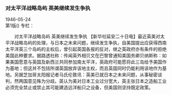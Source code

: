 ### 对太平洋战略岛屿  英美继续发生争执  

1946-05-24  
第1版()
专栏：

　　对太平洋战略岛屿
    英美继续发生争执
    【新华社延安二十日电】最近英美对太平洋战略岛屿的处理，与日本之未来问题，继续发生争执，自美国提出应获得西南太平洋英三个岛屿的主权后，曾引起英国各报的反对，继之英政府亦有条件的拒绝美国此种要求。据路透社称：传闻英外相贝文在巴黎曾通知美国务卿贝纳斯称：如果美国愿意与英国及新西兰共同参加南太平洋，英政府可能愿将此三岛给予美国作为基地；但这并不包括所谓英国放弃该地主权，而且英国同时仍能利用该地作为基地。另据芝加哥太阳报记者马氏伦敦讯：英美已就日本之未来问题，从事秘密谈判，然两国意见殊为分歧。英认为美对日本工业过分宽大，英主张日本之造船工业必须完全禁止或禁止其可能建造远洋船只之设备，但美国则坚持既定政策。  
